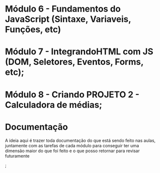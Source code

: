 # Módulo 6 - Fundamentos do JavaScript (Sintaxe, Variaveis, Funções, etc)
# Módulo 7 - IntegrandoHTML com JS (DOM, Seletores, Eventos, Forms, etc);
# Módulo 8 - Criando PROJETO 2 - Calculadora de médias;

<h1> Documentação </h1>
<p> A ideia aqui é trazer toda documentação do que está sendo feito nas aulas, juntamente com as tarefas de cada módulo para conseguir ter uma dimensão maior do que foi feito e o que posso retornar para revisar futuramente </p> ;